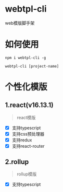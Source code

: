 # webtpl-cli
web模版脚手架

# 如何使用
```
npm i webtpl-cli -g
```

```
webtpl-cli [project-name]
```

# 个性化模版

## 1.react(v16.13.1)

> react模版
- [x] 支持typescript
- [x] 支持css预处理器
- [x] 支持redux
- [x] 支持react-router

## 2.rollup

> rollup模版
- [x] 支持typescript
